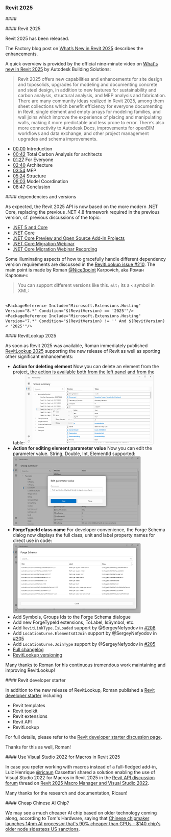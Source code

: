 <head>
<meta http-equiv="Content-Type" content="text/html; charset=utf-8">
<link rel="stylesheet" type="text/css" href="bc.css">
<!-- https://highlightjs.org/#usage
<link rel="stylesheet" href="https://cdnjs.cloudflare.com/ajax/libs/highlight.js/11.9.0/styles/default.min.css">
<script src="https://cdnjs.cloudflare.com/ajax/libs/highlight.js/11.9.0/highlight.min.js"></script>
<script>hljs.highlightAll();</script>
-->

<!-- https://prismjs.com -->
<link href="https://cdn.jsdelivr.net/npm/prismjs@1.29.0/themes/prism.min.css" rel="stylesheet" />
<script src="https://cdn.jsdelivr.net/npm/prismjs@1.29.0/components/prism-core.min.js"></script>
<script src="https://cdn.jsdelivr.net/npm/prismjs@1.29.0/plugins/autoloader/prism-autoloader.min.js"></script>
<style> code[class*=language-], pre[class*=language-] { font-size : 90%; } </style>
</head>

<!---

- revit 2025
  Yes, yesterday Autodesk shared a YouTube video about the Revit 2025. https://youtu.be/7wD3aMUXquc?si=uXOcIqEgbMCMyrsK
  https://forums.autodesk.com/t5/revit-api-forum/revit-2025-release/td-p/12678437
  > The ProjectInformation change is slower for some reason in Revit 2025 and Revit 2024.
  could report this in jira

- Use Visual Studio 2022 for Macros in Revit 2025
  Revit 2025 - Macro Manager and Visual Studio 2022
  https://forums.autodesk.com/t5/revit-api-forum/revit-2025-macro-manager-and-visual-studio-2022/td-p/12687232

- dependencies and versions
  https://github.com/jeremytammik/RevitLookup/issues/210#issuecomment-2037596450

- revitlookup 2025
  [jeremytammik/RevitLookup] Release 2025.0.0 - 2025.0.0

- Revit developer starter
  https://forums.autodesk.com/t5/revit-api-forum/revit-developer-starter-pack/td-p/12681495
  https://github.com/jeremytammik/RevitLookup/discussions/209
  Revit templates
  Revit toolkit
  Revit extensions
  Revit API
  RevitLookup

- Chinese chipmaker launches 14nm AI processor that's 90% cheaper than GPUs — $140 chip's older node sidesteps US sanctions
  https://www.tomshardware.com/tech-industry/artificial-intelligence/chinese-chipmaker-launches-14nm-ai-processor-thats-90-cheaper-than-gpus

twitter:

 the #RevitAPI @AutodeskRevit #BIM @DynamoBIM

&ndash; ...

linkedin:

#BIM #DynamoBIM #AutodeskAPS #Revit #API #IFC #SDK #Autodesk #AEC #adsk

the [Revit API discussion forum](http://forums.autodesk.com/t5/revit-api-forum/bd-p/160) thread

<center>
<img src="img/" alt="" title="" width="600"/>
<p style="font-size: 80%; font-style:italic"></p>
</center>

-->

### Revit 2025


####<a name="2"></a>

####<a name="2"></a> Revit 2025

Revit 2025 has been released.

The Factory blog post
on [What’s New in Revit 2025](https://autodeskblog.wpengine.com/aec/2024/04/02/whats-new-in-revit-2025/)
describes the enhancements.

A quick overview is provided by the official nine-minute video
on [What's new in Revit 2025](https://youtu.be/7wD3aMUXquc)
by Autodesk Building Solutions:

> Revit 2025 offers new capabilities and enhancements for site design and toposolids, upgrades for modeling and documenting concrete and steel design, in addition to new features for sustainability and carbon analysis, structural analysis, and MEP analysis and fabrication. There are many community ideas realized in Revit 2025, among them sheet collections which benefit efficiency for everyone documenting in Revit, single element and empty arrays for modeling families, and wall joins which improve the experience of placing and manipulating walls, making it more predictable and less prone to error. There’s also more connectivity to Autodesk Docs, improvements for openBIM workflows and data exchange, and other project management upgrades and schema improvements.

- [00:00](https://www.youtube.com/watch?v=7wD3aMUXquc&t=0s) Introduction
- [00:42](https://www.youtube.com/watch?v=7wD3aMUXquc&t=42s) Total Carbon Analysis for architects
- [01:27](https://www.youtube.com/watch?v=7wD3aMUXquc&t=87s) For Everyone
- [02:40](https://www.youtube.com/watch?v=7wD3aMUXquc&t=160s) Architecture
- [03:54](https://www.youtube.com/watch?v=7wD3aMUXquc&t=234s) MEP
- [05:24](https://www.youtube.com/watch?v=7wD3aMUXquc&t=324s) Structure
- [08:03](https://www.youtube.com/watch?v=7wD3aMUXquc&t=483s) Model Coordination
- [08:47](https://www.youtube.com/watch?v=7wD3aMUXquc&t=527s) Conclusion

####<a name="3"></a> dependencies and versions

As expected, the Revit 2025 API is now based on the more modern .NET Core, replacing the previous .NET 4.8 framework required in the previous version, cf. previous discussions of the topic:

- [.NET 5 and Core](https://thebuildingcoder.typepad.com/blog/2021/01/face-triangulation-lod-net-5-and-core.html#2)
- [.NET Core](https://thebuildingcoder.typepad.com/blog/2023/08/15-years-polygon-areas-and-net-core.html#3)
- [.NET Core Preview and Open Source Add-In Projects](https://thebuildingcoder.typepad.com/blog/2023/11/net-core-preview-and-open-source-add-in-projects.html)
- [.NET Core Migration Webinar](https://thebuildingcoder.typepad.com/blog/2023/12/parameters-and-net-core-webinar.html#2)
- [.NET Core Migration Webinar Recording](https://thebuildingcoder.typepad.com/blog/2024/02/net-core-c4r-views-and-interactive-hot-reload.html#2)

Some illuminating aspects of how to gracefully handle different dependency version requirements are discussed in
the [RevitLookup issue #210](https://github.com/jeremytammik/RevitLookup/issues/210).
The main point is made
by Roman [@Nice3point](https://t.me/nice3point) Karpovich, aka Роман Карпович:

> You can support different versions like this. `&lt;` its a `<` symbol in XML:

<pre><code class="language-xml">
&lt;PackageReference Include="Microsoft.Extensions.Hosting" Version="8.*" Condition="$(RevitVersion) == '2025'"/&gt;
&lt;PackageReference Include="Microsoft.Extensions.Hosting" Version="7.*" Condition="$(RevitVersion) != '' And $(RevitVersion) &lt; '2025'"/&gt;
</code></pre>

####<a name="4"></a> RevitLookup 2025

As soon as Revit 2025 was available, Roman immediately published
[RevitLookup 2025](https://github.com/jeremytammik/RevitLookup/releases/tag/2025.0.0) supporting
the new release of Revit as well as sporting other significant enhancements:

- **Action for deleting element**
Now you can delete an element from the project, the action is available both from the left panel and from the table:
<img src="img/revitlookup2025_1.png" alt="Delete element" title="Delete element" width="400"/> <!-- Pixel Height: 555 Pixel Width: 1,016 -->
- **Action for editing element parameter value**
Now you can edit the parameter value. String, Double, Int, ElementId supported:
<img src="img/revitlookup2025_2.png" alt="Edit parameter value" title="Edit parameter value" width="400"/> <!-- Pixel Height: 555 Pixel Width: 1,016 -->
- **ForgeTypeId class name**
For developer convenience, the Forge Schema dialog now displays the full class, unit and label property names for direct use in code:
<img src="img/revitlookup2025_3.png" alt="Forge schema data" title="Edit parameter value" width="400"/> <!-- Pixel Height: 555 Pixel Width: 1,016 -->
- Add Symbols, Groups Ids to the Forge Schema dialogue
- Add new ForgeTypeId extensions, ToLabel, IsSymbol, etc.
- Add `RevitLinkType.IsLoaded` support by @SergeyNefyodov in [#208](https://github.com/jeremytammik/RevitLookup/pull/208)
- Add `LocationCurve.ElementsAtJoin` support by @SergeyNefyodov in [#205](https://github.com/jeremytammik/RevitLookup/pull/205)
- Add `LocationCurve.JoinType` support by @SergeyNefyodov in [#205](https://github.com/jeremytammik/RevitLookup/pull/205)
- [Full changelog](https://github.com/jeremytammik/RevitLookup/compare/2024.0.13...2025.0.0)
- [RevitLookup versioning](https://github.com/jeremytammik/RevitLookup/wiki/Versions)

Many thanks to Roman for his continuous tremendous work maintaining and improving RevitLookup!

####<a name="5"></a> Revit developer starter

In addition to the new release of RevitLookup, Roman published
a [Revit developer starter](https://forums.autodesk.com/t5/revit-api-forum/revit-developer-starter-pack/td-p/12681495) including

- Revit templates
- Revit toolkit
- Revit extensions
- Revit API
- RevitLookup

For full details, please refer to the [Revit developer starter discussion page](https://github.com/jeremytammik/RevitLookup/discussions/209).

Thanks for this as well, Roman!

####<a name="6"></a> Use Visual Studio 2022 for Macros in Revit 2025

In case you rpefer working with macros instead of a full-fledged add-in,
Luiz Henrique [@ricaun](https://ricaun.com/) Cassettari shared a solution enabling the use of Visual Studio 2022 for Macros in Revit 2025 in
the [Revit API discussion forum](http://forums.autodesk.com/t5/revit-api-forum/bd-p/160) thread
on [Revit 2025 Macro Manager and Visual Studio 2022](https://forums.autodesk.com/t5/revit-api-forum/revit-2025-macro-manager-and-visual-studio-2022/td-p/12687232).

Many thanks for the research and documentation, Ricaun!

####<a name="7"></a> Cheap Chinese AI Chip?

We may see a much cheaper AI chip based on older technology coming along, according to Tom's Hardware, saying
that [Chinese chipmaker launches 14nm AI processor that's 90% cheaper than GPUs &ndash; $140 chip's older node sidesteps US sanctions](https://www.tomshardware.com/tech-industry/artificial-intelligence/chinese-chipmaker-launches-14nm-ai-processor-thats-90-cheaper-than-gpus).


